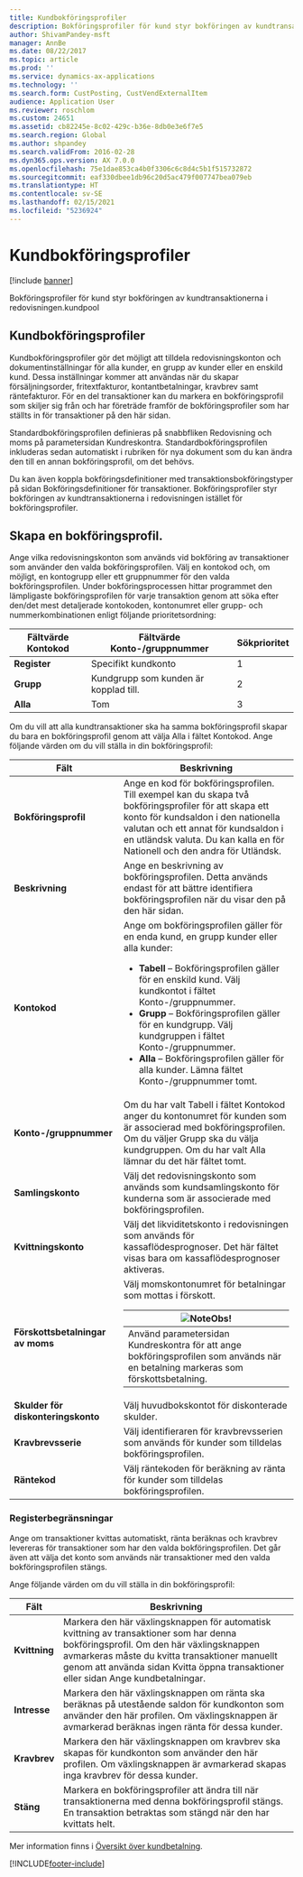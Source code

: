 ```yaml
---
title: Kundbokföringsprofiler
description: Bokföringsprofiler för kund styr bokföringen av kundtransaktionerna i redovisningen.kundpool
author: ShivamPandey-msft
manager: AnnBe
ms.date: 08/22/2017
ms.topic: article
ms.prod: ''
ms.service: dynamics-ax-applications
ms.technology: ''
ms.search.form: CustPosting, CustVendExternalItem
audience: Application User
ms.reviewer: roschlom
ms.custom: 24651
ms.assetid: cb82245e-8c02-429c-b36e-8db0e3e6f7e5
ms.search.region: Global
ms.author: shpandey
ms.search.validFrom: 2016-02-28
ms.dyn365.ops.version: AX 7.0.0
ms.openlocfilehash: 75e1dae853ca4b0f3306c6c8d4c5b1f515732872
ms.sourcegitcommit: eaf330dbee1db96c20d5ac479f007747bea079eb
ms.translationtype: HT
ms.contentlocale: sv-SE
ms.lasthandoff: 02/15/2021
ms.locfileid: "5236924"
---
```

# <a name="customer-posting-profiles"></a>Kundbokföringsprofiler

[!include [banner](../includes/banner.md)]

Bokföringsprofiler för kund styr bokföringen av kundtransaktionerna i redovisningen.kundpool

<a name="customer-posting-profiles"></a>Kundbokföringsprofiler
-------------------------

Kundbokföringsprofiler gör det möjligt att tilldela redovisningskonton och dokumentinställningar för alla kunder, en grupp av kunder eller en enskild kund. Dessa inställningar kommer att användas när du skapar försäljningsorder, fritextfakturor, kontantbetalningar, kravbrev samt räntefakturor. För en del transaktioner kan du markera en bokföringsprofil som skiljer sig från och har företräde framför de bokföringsprofiler som har ställts in för transaktioner på den här sidan. 

Standardbokföringsprofilen definieras på snabbfliken Redovisning och moms på parametersidan Kundreskontra. Standardbokföringsprofilen inkluderas sedan automatiskt i rubriken för nya dokument som du kan ändra den till en annan bokföringsprofil, om det behövs.

Du kan även koppla bokföringsdefinitioner med transaktionsbokföringstyper på sidan Bokföringsdefinitioner för transaktioner. Bokföringsprofiler styr bokföringen av kundtransaktionerna i redovisningen istället för bokföringsprofiler.

## <a name="creating-a-posting-profile"></a>Skapa en bokföringsprofil.
Ange vilka redovisningskonton som används vid bokföring av transaktioner som använder den valda bokföringsprofilen. Välj en kontokod och, om möjligt, en kontogrupp eller ett gruppnummer för den valda bokföringsprofilen. Under bokföringsprocessen hittar programmet den lämpligaste bokföringsprofilen för varje transaktion genom att söka efter den/det mest detaljerade kontokoden, kontonumret eller grupp- och nummerkombinationen enligt följande prioritetsordning:

| Fältvärde **Kontokod** | Fältvärde **Konto-/gruppnummer**            | Sökprioritet |
|------------------------------|-------------------------------------------------|-----------------|
| **Register**                    | Specifikt kundkonto                       | 1               |
| **Grupp**                    | Kundgrupp som kunden är kopplad till. | 2               |
| **Alla**                      | Tom                                           | 3               |

Om du vill att alla kundtransaktioner ska ha samma bokföringsprofil skapar du bara en bokföringsprofil genom att välja Alla i fältet Kontokod. Ange följande värden om du vill ställa in din bokföringsprofil:

<table>
<thead>
<tr class="header">
<th>Fält</th>
<th>Beskrivning</th>
</tr>
</thead>
<tbody>
<tr class="odd">
<td><strong>Bokföringsprofil</strong></td>
<td>Ange en kod för bokföringsprofilen. Till exempel kan du skapa två bokföringsprofiler för att skapa ett konto för kundsaldon i den nationella valutan och ett annat för kundsaldon i en utländsk valuta. Du kan kalla en för Nationell och den andra för Utländsk.</td>
</tr>
<tr class="even">
<td><strong>Beskrivning</strong></td>
<td>Ange en beskrivning av bokföringsprofilen. Detta används endast för att bättre identifiera bokföringsprofilen när du visar den på den här sidan.</td>
</tr>
<tr class="odd">
<td><strong>Kontokod</strong></td>
<td>Ange om bokföringsprofilen gäller för en enda kund, en grupp kunder eller alla kunder:
<ul>
<li><strong>Tabell</strong> – Bokföringsprofilen gäller för en enskild kund. Välj kundkontot i fältet Konto-/gruppnummer.</li>
<li><strong>Grupp</strong> – Bokföringsprofilen gäller för en kundgrupp. Välj kundgruppen i fältet Konto-/gruppnummer.</li>
<li><strong>Alla</strong> – Bokföringsprofilen gäller för alla kunder. Lämna fältet Konto-/gruppnummer tomt.</li>
</ul></td>
</tr>
<tr class="even">
<td><strong>Konto-/gruppnummer</strong></td>
<td>Om du har valt Tabell i fältet Kontokod anger du kontonumret för kunden som är associerad med bokföringsprofilen. Om du väljer Grupp ska du välja kundgruppen. Om du har valt Alla lämnar du det här fältet tomt.</td>
</tr>
<tr class="odd">
<td><strong>Samlingskonto</strong></td>
<td>Välj det redovisningskonto som används som kundsamlingskonto för kunderna som är associerade med bokföringsprofilen.</td>
</tr>
<tr class="even">
<td><strong>Kvittningskonto</strong></td>
<td>Välj det likviditetskonto i redovisningen som används för kassaflödesprognoser. Det här fältet visas bara om kassaflödesprognoser aktiveras.</td>
</tr>
<tr class="odd">
<td><strong>Förskottsbetalningar av moms</strong></td>
<td>Välj momskontonumret för betalningar som mottas i förskott.
<div class="alert">
<table>
<thead>
<tr class="header">
<th><img src="https://i-technet.sec.s-msft.com/areas/global/content/clear.gif" title="Kommentar" alt="Note" id="alert_note" class="cl_IC101471" /><strong>Obs!</strong></th>
</tr>
</thead>
<tbody>
<tr class="odd">
<td>Använd parametersidan Kundreskontra för att ange bokföringsprofilen som används när en betalning markeras som förskottsbetalning.</td>
</tr>
</tbody>
</table>
</div></td>
</tr>
<tr class="even">
<td><strong>Skulder för diskonteringskonto</strong></td>
<td>Välj huvudbokskontot för diskonterade skulder.</td>
</tr>
<tr class="odd">
<td><strong>Kravbrevsserie</strong></td>
<td>Välj identifieraren för kravbrevsserien som används för kunder som tilldelas bokföringsprofilen.</td>
</tr>
<tr class="even">
<td><strong>Räntekod</strong></td>
<td>Välj räntekoden för beräkning av ränta för kunder som tilldelas bokföringsprofilen.</td>
</tr>
</tbody>
</table>

### 

### <a name="table-restrictions"></a>**Registerbegränsningar**

Ange om transaktioner kvittas automatiskt, ränta beräknas och kravbrev levereras för transaktioner som har den valda bokföringsprofilen. Det går även att välja det konto som används när transaktioner med den valda bokföringsprofilen stängs.

Ange följande värden om du vill ställa in din bokföringsprofil:

| Fält                 | Beskrivning                                                                                                                                                                                                                                        |
|-----------------------|----------------------------------------------------------------------------------------------------------------------------------------------------------------------------------------------------------------------------------------------------|
| **Kvittning**        | Markera den här växlingsknappen för automatisk kvittning av transaktioner som har denna bokföringsprofil. Om den här växlingsknappen avmarkeras måste du kvitta transaktioner manuellt genom att använda sidan Kvitta öppna transaktioner eller sidan Ange kundbetalningar. |
| **Intresse**          | Markera den här växlingsknappen om ränta ska beräknas på utestående saldon för kundkonton som använder den här profilen. Om växlingsknappen är avmarkerad beräknas ingen ränta för dessa kunder.                                           |
| **Kravbrev** | Markera den här växlingsknappen om kravbrev ska skapas för kundkonton som använder den här profilen. Om växlingsknappen är avmarkerad skapas inga kravbrev för dessa kunder.                                                 |
| **Stäng**             | Markera en bokföringsprofiler att ändra till när transaktionerna med denna bokföringsprofil stängs. En transaktion betraktas som stängd när den har kvittats helt.                                                                           |



Mer information finns i [Översikt över kundbetalning](../cash-bank-management/tasks/customer-payment-overview.md).



[!INCLUDE[footer-include](../../includes/footer-banner.md)]